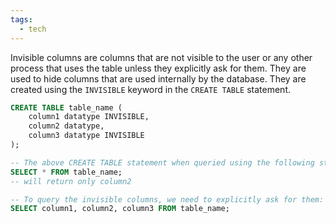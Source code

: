 ```yaml
---
tags:
  - tech
---
```

Invisible columns are columns that are not visible to the user or any other process that uses the table unless they explicitly ask for them. They are used to hide columns that are used internally by the database. They are created using the `INVISIBLE` keyword in the `CREATE TABLE` statement.

```sql
CREATE TABLE table_name (
    column1 datatype INVISIBLE,
    column2 datatype,
    column3 datatype INVISIBLE
);
```

```sql
-- The above CREATE TABLE statement when queried using the following statement:
SELECT * FROM table_name;
-- will return only column2

-- To query the invisible columns, we need to explicitly ask for them:
SELECT column1, column2, column3 FROM table_name;
```
